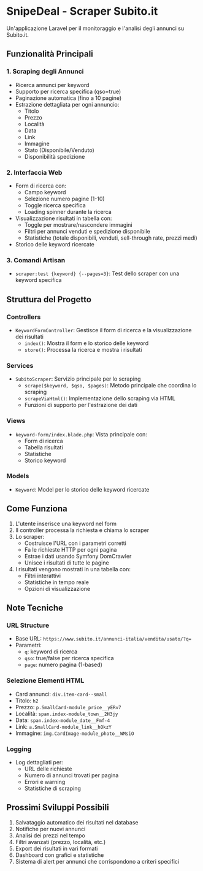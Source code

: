 # SnipeDeal - Scraper Subito.it

Un'applicazione Laravel per il monitoraggio e l'analisi degli annunci su Subito.it.

## Funzionalità Principali

### 1. Scraping degli Annunci
- Ricerca annunci per keyword
- Supporto per ricerca specifica (qso=true)
- Paginazione automatica (fino a 10 pagine)
- Estrazione dettagliata per ogni annuncio:
  - Titolo
  - Prezzo
  - Località
  - Data
  - Link
  - Immagine
  - Stato (Disponibile/Venduto)
  - Disponibilità spedizione

### 2. Interfaccia Web
- Form di ricerca con:
  - Campo keyword
  - Selezione numero pagine (1-10)
  - Toggle ricerca specifica
  - Loading spinner durante la ricerca
- Visualizzazione risultati in tabella con:
  - Toggle per mostrare/nascondere immagini
  - Filtri per annunci venduti e spedizione disponibile
  - Statistiche (totale disponibili, venduti, sell-through rate, prezzi medi)
- Storico delle keyword ricercate

### 3. Comandi Artisan
- `scraper:test {keyword} {--pages=3}`: Test dello scraper con una keyword specifica

## Struttura del Progetto

### Controllers
- `KeywordFormController`: Gestisce il form di ricerca e la visualizzazione dei risultati
  - `index()`: Mostra il form e lo storico delle keyword
  - `store()`: Processa la ricerca e mostra i risultati

### Services
- `SubitoScraper`: Servizio principale per lo scraping
  - `scrape($keyword, $qso, $pages)`: Metodo principale che coordina lo scraping
  - `scrapeViaHtml()`: Implementazione dello scraping via HTML
  - Funzioni di supporto per l'estrazione dei dati

### Views
- `keyword-form/index.blade.php`: Vista principale con:
  - Form di ricerca
  - Tabella risultati
  - Statistiche
  - Storico keyword

### Models
- `Keyword`: Model per lo storico delle keyword ricercate

## Come Funziona

1. L'utente inserisce una keyword nel form
2. Il controller processa la richiesta e chiama lo scraper
3. Lo scraper:
   - Costruisce l'URL con i parametri corretti
   - Fa le richieste HTTP per ogni pagina
   - Estrae i dati usando Symfony DomCrawler
   - Unisce i risultati di tutte le pagine
4. I risultati vengono mostrati in una tabella con:
   - Filtri interattivi
   - Statistiche in tempo reale
   - Opzioni di visualizzazione

## Note Tecniche

### URL Structure
- Base URL: `https://www.subito.it/annunci-italia/vendita/usato/?q=`
- Parametri:
  - `q`: keyword di ricerca
  - `qso`: true/false per ricerca specifica
  - `page`: numero pagina (1-based)

### Selezione Elementi HTML
- Card annunci: `div.item-card--small`
- Titolo: `h2`
- Prezzo: `p.SmallCard-module_price__yERv7`
- Località: `span.index-module_town__2H3jy`
- Data: `span.index-module_date__Fmf-4`
- Link: `a.SmallCard-module_link__hOkzY`
- Immagine: `img.CardImage-module_photo__WMsiO`

### Logging
- Log dettagliati per:
  - URL delle richieste
  - Numero di annunci trovati per pagina
  - Errori e warning
  - Statistiche di scraping

## Prossimi Sviluppi Possibili

1. Salvataggio automatico dei risultati nel database
2. Notifiche per nuovi annunci
3. Analisi dei prezzi nel tempo
4. Filtri avanzati (prezzo, località, etc.)
5. Export dei risultati in vari formati
6. Dashboard con grafici e statistiche
7. Sistema di alert per annunci che corrispondono a criteri specifici
